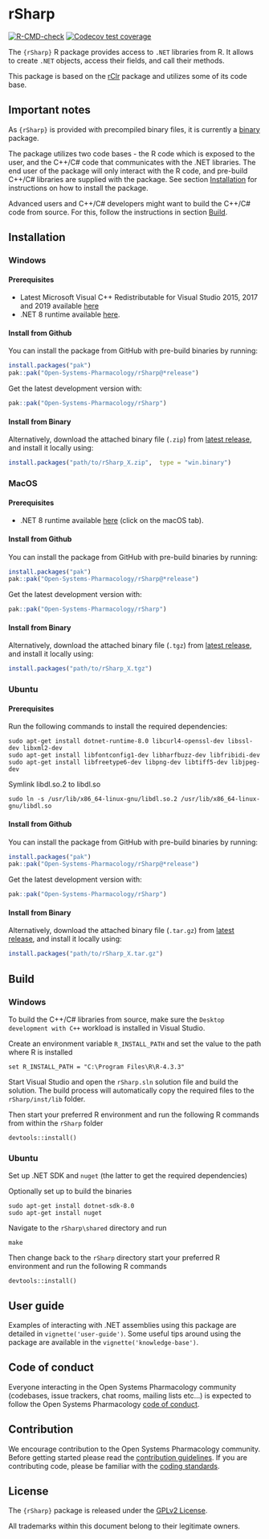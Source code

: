 
# rSharp

<!-- badges: start -->

[![R-CMD-check](https://github.com/Open-Systems-Pharmacology/rSharp/actions/workflows/R-CMD-check.yaml/badge.svg)](https://github.com/Open-Systems-Pharmacology/rSharp/actions/workflows/R-CMD-check.yaml)
[![Codecov test
coverage](https://codecov.io/gh/Open-Systems-Pharmacology/rSharp/branch/develop/graph/badge.svg)](https://app.codecov.io/gh/Open-Systems-Pharmacology/rSharp?branch=develop)
<!-- badges: end -->

<!-- README.md is generated from README.Rmd. Please edit that file -->

The `{rSharp}` R package provides access to `.NET` libraries from R. It
allows to create `.NET` objects, access their fields, and call their
methods.

This package is based on the [rClr](https://github.com/rdotnet/rClr)
package and utilizes some of its code base.

## Important notes

As `{rSharp}` is provided with precompiled binary files, it is currently
a
[binary](https://cran.r-project.org/doc/manuals/R-exts.html#Building-binary-packages-1)
package.

The package utilizes two code bases - the R code which is exposed to the
user, and the C++/C# code that communicates with the .NET libraries. The
end user of the package will only interact with the R code, and
pre-build C++/C# libraries are supplied with the package. See section
[Installation](#installation) for instructions on how to install the
package.

Advanced users and C++/C# developers might want to build the C++/C# code
from source. For this, follow the instructions in section
[Build](#build).

## Installation

### Windows

#### Prerequisites

- Latest Microsoft Visual C++ Redistributable for Visual Studio 2015,
  2017 and 2019 available
  [here](https://support.microsoft.com/en-us/help/2977003/the-latest-supported-visual-c-downloads)
- .NET 8 runtime available
  [here](https://dotnet.microsoft.com/download/dotnet/8.0/runtime).

#### Install from Github

You can install the package from GitHub with pre-build binaries by
running:

``` r
install.packages("pak")
pak::pak("Open-Systems-Pharmacology/rSharp@*release")
```

Get the latest development version with:

``` r
pak::pak("Open-Systems-Pharmacology/rSharp")
```

#### Install from Binary

Alternatively, download the attached binary file (`.zip`) from [latest
release](https://github.com/Open-Systems-Pharmacology/rSharp/releases),
and install it locally using:

``` r
install.packages("path/to/rSharp_X.zip",  type = "win.binary")
```

### MacOS

#### Prerequisites

- .NET 8 runtime available
  [here](https://dotnet.microsoft.com/download/dotnet/8.0/runtime)
  (click on the macOS tab).

#### Install from Github

You can install the package from GitHub with pre-build binaries by
running:

``` r
install.packages("pak")
pak::pak("Open-Systems-Pharmacology/rSharp@*release")
```

Get the latest development version with:

``` r
pak::pak("Open-Systems-Pharmacology/rSharp")
```

#### Install from Binary

Alternatively, download the attached binary file (`.tgz`) from [latest
release](https://github.com/Open-Systems-Pharmacology/rSharp/releases),
and install it locally using:

``` r
install.packages("path/to/rSharp_X.tgz")
```

### Ubuntu

#### Prerequisites

Run the following commands to install the required dependencies:

    sudo apt-get install dotnet-runtime-8.0 libcurl4-openssl-dev libssl-dev libxml2-dev 
    sudo apt-get install libfontconfig1-dev libharfbuzz-dev libfribidi-dev
    sudo apt-get install libfreetype6-dev libpng-dev libtiff5-dev libjpeg-dev

Symlink libdl.so.2 to libdl.so

    sudo ln -s /usr/lib/x86_64-linux-gnu/libdl.so.2 /usr/lib/x86_64-linux-gnu/libdl.so

#### Install from Github

You can install the package from GitHub with pre-build binaries by
running:

``` r
install.packages("pak")
pak::pak("Open-Systems-Pharmacology/rSharp@*release")
```

Get the latest development version with:

``` r
pak::pak("Open-Systems-Pharmacology/rSharp")
```

#### Install from Binary

Alternatively, download the attached binary file (`.tar.gz`) from
[latest
release](https://github.com/Open-Systems-Pharmacology/rSharp/releases),
and install it locally using:

``` r
install.packages("path/to/rSharp_X.tar.gz")
```

## Build

### Windows

To build the C++/C# libraries from source, make sure the
`Desktop development with C++` workload is installed in Visual Studio.

Create an environment variable `R_INSTALL_PATH` and set the value to the
path where R is installed

    set R_INSTALL_PATH = "C:\Program Files\R\R-4.3.3"

Start Visual Studio and open the `rSharp.sln` solution file and build
the solution. The build process will automatically copy the required
files to the `rSharp/inst/lib` folder.

Then start your preferred R environment and run the following R commands
from within the `rSharp` folder

    devtools::install()

### Ubuntu

Set up .NET SDK and `nuget` (the latter to get the required
dependencies)

Optionally set up to build the binaries

    sudo apt-get install dotnet-sdk-8.0
    sudo apt-get install nuget

Navigate to the `rSharp\shared` directory and run

    make

Then change back to the `rSharp` directory start your preferred R
environment and run the following R commands

    devtools::install()

## User guide

Examples of interacting with .NET assemblies using this package are
detailed in `vignette('user-guide')`. Some useful tips around using the
package are available in the `vignette('knowledge-base')`.

## Code of conduct

Everyone interacting in the Open Systems Pharmacology community
(codebases, issue trackers, chat rooms, mailing lists etc…) is expected
to follow the Open Systems Pharmacology [code of
conduct](https://github.com/Open-Systems-Pharmacology/Suite/blob/master/CODE_OF_CONDUCT.md).

## Contribution

We encourage contribution to the Open Systems Pharmacology community.
Before getting started please read the [contribution
guidelines](https://dev.open-systems-pharmacology.org/r-development-resources/collaboration_guide).
If you are contributing code, please be familiar with the [coding
standards](https://dev.open-systems-pharmacology.org/r-development-resources/coding_standards_r).

## License

The `{rSharp}` package is released under the [GPLv2 License](LICENSE).

All trademarks within this document belong to their legitimate owners.
